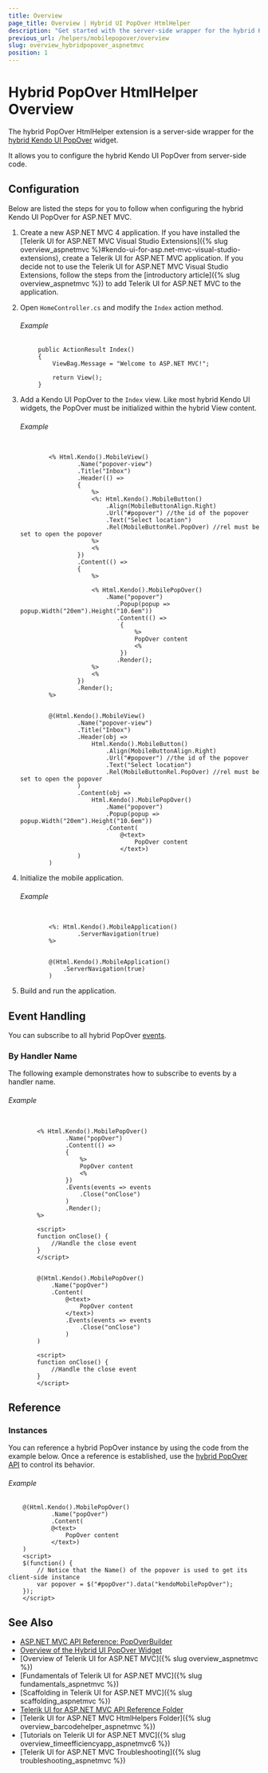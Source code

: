 ```yaml
---
title: Overview
page_title: Overview | Hybrid UI PopOver HtmlHelper
description: "Get started with the server-side wrapper for the hybrid Kendo UI PopOver widget for ASP.NET MVC."
previous_url: /helpers/mobilepopover/overview
slug: overview_hybridpopover_aspnetmvc
position: 1
---
```


# Hybrid PopOver HtmlHelper Overview

The hybrid PopOver HtmlHelper extension is a server-side wrapper for the [hybrid Kendo UI PopOver](http://demos.telerik.com/kendo-ui/m/index#popover/index) widget.

It allows you to configure the hybrid Kendo UI PopOver from server-side code.

## Configuration

Below are listed the steps for you to follow when configuring the hybrid Kendo UI PopOver for ASP.NET MVC.

1. Create a new ASP.NET MVC 4 application. If you have installed the [Telerik UI for ASP.NET MVC Visual Studio Extensions]({% slug overview_aspnetmvc %}#kendo-ui-for-asp.net-mvc-visual-studio-extensions), create a Telerik UI for ASP.NET MVC application. If you decide not to use the Telerik UI for ASP.NET MVC Visual Studio Extensions, follow the steps from the [introductory article]({% slug overview_aspnetmvc %}) to add Telerik UI for ASP.NET MVC to the application.

1. Open `HomeController.cs` and modify the `Index` action method.

    ###### Example

            public ActionResult Index()
            {
                ViewBag.Message = "Welcome to ASP.NET MVC!";

                return View();
            }

1. Add a Kendo UI PopOver to the `Index` view. Like most hybrid Kendo UI widgets, the PopOver must be initialized within the hybrid View content.

    ###### Example

    ```tab-ASPX

            <% Html.Kendo().MobileView()
                    .Name("popover-view")
                    .Title("Inbox")
                    .Header(() =>
                    {
                        %>
                        <%: Html.Kendo().MobileButton()
                            .Align(MobileButtonAlign.Right)
                            .Url("#popover") //the id of the popover
                            .Text("Select location")
                            .Rel(MobileButtonRel.PopOver) //rel must be set to open the popover
                        %>
                        <%
                    })
                    .Content(() =>
                    {
                        %>

                        <% Html.Kendo().MobilePopOver()
                            .Name("popover")
                               .Popup(popup => popup.Width("20em").Height("10.6em"))
                               .Content(() =>
                                {
                                    %>
                                    PopOver content
                                    <%
                                })
                               .Render();
                        %>
                        <%
                    })
                    .Render();
            %>
    ```
    ```tab-Razor

            @(Html.Kendo().MobileView()
                    .Name("popover-view")
                    .Title("Inbox")
                    .Header(obj =>
                        Html.Kendo().MobileButton()
                            .Align(MobileButtonAlign.Right)
                            .Url("#popover") //the id of the popover
                            .Text("Select location")
                            .Rel(MobileButtonRel.PopOver) //rel must be set to open the popover
                    )
                    .Content(obj =>
                        Html.Kendo().MobilePopOver()
                            .Name("popover")
                            .Popup(popup => popup.Width("20em").Height("10.6em"))
                            .Content(
                                @<text>
                                    PopOver content
                                </text>)
                    )
            )
    ```

1. Initialize the mobile application.

    ###### Example

    ```tab-ASPX

            <%: Html.Kendo().MobileApplication()
                    .ServerNavigation(true)
            %>
    ```
    ```tab-Razor

            @(Html.Kendo().MobileApplication()
                .ServerNavigation(true)
            )
    ```

1. Build and run the application.

## Event Handling

You can subscribe to all hybrid PopOver [events](../../../../kendo-ui/api/javascript/mobile/ui/popover#events).

### By Handler Name

The following example demonstrates how to subscribe to events by a handler name.

###### Example

```tab-ASPX

        <% Html.Kendo().MobilePopOver()
                .Name("popOver")
                .Content(() =>
                {
                    %>
                    PopOver content
                    <%
                })
                .Events(events => events
                    .Close("onClose")
                )
                .Render();
        %>

        <script>
        function onClose() {
            //Handle the close event
        }
        </script>
```
```tab-Razor

        @(Html.Kendo().MobilePopOver()
            .Name("popOver")
            .Content(
                @<text>
                    PopOver content
                </text>)
                .Events(events => events
                    .Close("onClose")
                )
        )

        <script>
        function onClose() {
            //Handle the close event
        }
        </script>
```

## Reference

### Instances

You can reference a hybrid PopOver instance by using the code from the example below. Once a reference is established, use the [hybrid PopOver API](../../../../kendo-ui/api/javascript/mobile/ui/popover#methods) to control its behavior.

###### Example

        @(Html.Kendo().MobilePopOver()
                .Name("popOver")
                .Content(
                @<text>
                    PopOver content
                </text>)
        )
        <script>
        $(function() {
            // Notice that the Name() of the popover is used to get its client-side instance
            var popover = $("#popOver").data("kendoMobilePopOver");
        });
        </script>

## See Also

* [ASP.NET MVC API Reference: PopOverBuilder](../../../kendo-ui/api/Kendo.Mvc.UI.Fluent/MobilePopOverBuilder)
* [Overview of the Hybrid UI PopOver Widget](../../../kendo-ui/controls/hybrid/popover/popover)
* [Overview of Telerik UI for ASP.NET MVC]({% slug overview_aspnetmvc %})
* [Fundamentals of Telerik UI for ASP.NET MVC]({% slug fundamentals_aspnetmvc %})
* [Scaffolding in Telerik UI for ASP.NET MVC]({% slug scaffolding_aspnetmvc %})
* [Telerik UI for ASP.NET MVC API Reference Folder](/api/Kendo.Mvc/AggregateFunction)
* [Telerik UI for ASP.NET MVC HtmlHelpers Folder]({% slug overview_barcodehelper_aspnetmvc %})
* [Tutorials on Telerik UI for ASP.NET MVC]({% slug overview_timeefficiencyapp_aspnetmvc6 %})
* [Telerik UI for ASP.NET MVC Troubleshooting]({% slug troubleshooting_aspnetmvc %})
